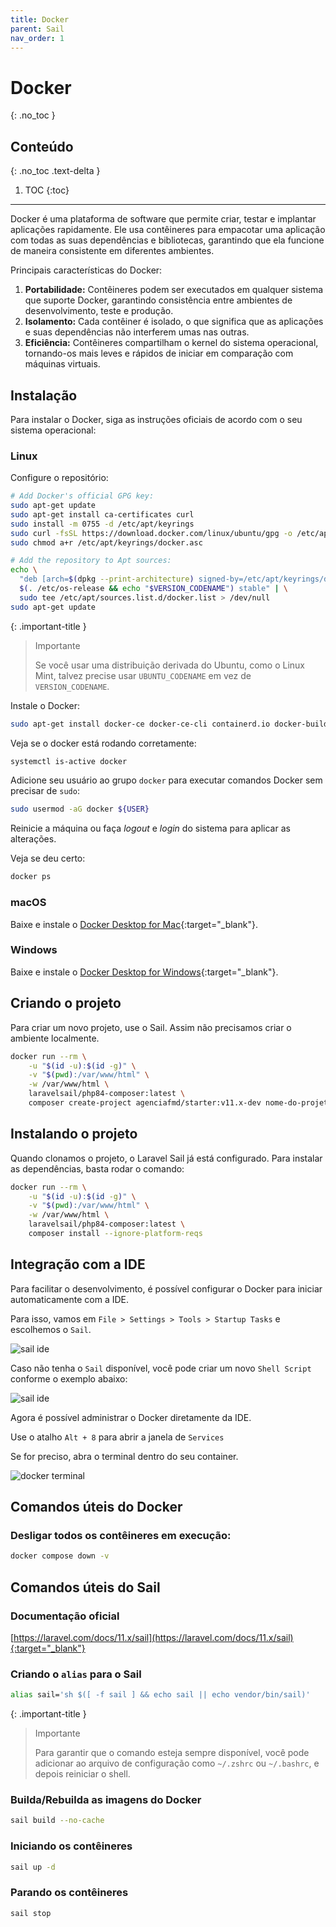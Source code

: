 ```yaml
---
title: Docker
parent: Sail
nav_order: 1
---
```


# Docker
{: .no_toc }

## Conteúdo
{: .no_toc .text-delta }

1. TOC
{:toc}

---

Docker é uma plataforma de software que permite criar, testar e implantar aplicações rapidamente. Ele usa contêineres
para empacotar uma aplicação com todas as suas dependências e bibliotecas, garantindo que ela funcione de maneira
consistente em diferentes ambientes.

Principais características do Docker:

1. **Portabilidade:** Contêineres podem ser executados em qualquer sistema que suporte Docker, garantindo consistência
   entre ambientes de desenvolvimento, teste e produção.
2. **Isolamento:** Cada contêiner é isolado, o que significa que as aplicações e suas dependências não interferem umas
   nas outras.
3. **Eficiência:** Contêineres compartilham o kernel do sistema operacional, tornando-os mais leves e rápidos de iniciar
   em comparação com máquinas virtuais.

## Instalação

Para instalar o Docker, siga as instruções oficiais de acordo com o seu sistema operacional:

### Linux

Configure o repositório:

```bash
# Add Docker's official GPG key:
sudo apt-get update
sudo apt-get install ca-certificates curl
sudo install -m 0755 -d /etc/apt/keyrings
sudo curl -fsSL https://download.docker.com/linux/ubuntu/gpg -o /etc/apt/keyrings/docker.asc
sudo chmod a+r /etc/apt/keyrings/docker.asc

# Add the repository to Apt sources:
echo \
  "deb [arch=$(dpkg --print-architecture) signed-by=/etc/apt/keyrings/docker.asc] https://download.docker.com/linux/ubuntu \
  $(. /etc/os-release && echo "$VERSION_CODENAME") stable" | \
  sudo tee /etc/apt/sources.list.d/docker.list > /dev/null
sudo apt-get update
```

{: .important-title }
> Importante
>
> Se você usar uma distribuição derivada do Ubuntu, como o Linux Mint, talvez precise usar `UBUNTU_CODENAME` em vez de
`VERSION_CODENAME`.

Instale o Docker:

```bash
sudo apt-get install docker-ce docker-ce-cli containerd.io docker-buildx-plugin docker-compose-plugin
```

Veja se o docker está rodando corretamente:

```bash
systemctl is-active docker
```

Adicione seu usuário ao grupo `docker` para executar comandos Docker sem precisar de `sudo`:

```bash
sudo usermod -aG docker ${USER}
```

Reinicie a máquina ou faça *logout* e *login* do sistema para aplicar as alterações.

Veja se deu certo:

```bash
docker ps
```

### macOS

Baixe e instale o [Docker Desktop for Mac](https://docs.docker.com/desktop/mac/install/){:target="_blank"}.

### Windows

Baixe e instale o [Docker Desktop for Windows](https://docs.docker.com/desktop/windows/install/){:target="_blank"}.

## Criando o projeto

Para criar um novo projeto, use o Sail. Assim não precisamos criar o ambiente localmente.

```bash
docker run --rm \
    -u "$(id -u):$(id -g)" \
    -v "$(pwd):/var/www/html" \
    -w /var/www/html \
    laravelsail/php84-composer:latest \
    composer create-project agenciafmd/starter:v11.x-dev nome-do-projeto --ignore-platform-reqs
```

## Instalando o projeto

Quando clonamos o projeto, o Laravel Sail já está configurado. Para instalar as dependências, basta rodar o comando:

```bash
docker run --rm \
    -u "$(id -u):$(id -g)" \
    -v "$(pwd):/var/www/html" \
    -w /var/www/html \
    laravelsail/php84-composer:latest \
    composer install --ignore-platform-reqs
```

## Integração com a IDE

Para facilitar o desenvolvimento, é possível configurar o Docker para iniciar automaticamente com a IDE.

Para isso, vamos em `File > Settings > Tools > Startup Tasks` e escolhemos o `Sail`.

![sail ide](/assets/images/sail-ide.gif)

Caso não tenha o `Sail` disponível, você pode criar um novo `Shell Script` conforme o exemplo abaixo:

![sail ide](/assets/images/sail-shell-script.png)

Agora é possível administrar o Docker diretamente da IDE.

Use o atalho `Alt + 8` para abrir a janela de `Services`

Se for preciso, abra o terminal dentro do seu container.

![docker terminal](/assets/images/docker-terminal.png)

## Comandos úteis do Docker

### Desligar todos os contêineres em execução:

```bash
docker compose down -v
```

## Comandos úteis do Sail

### Documentação oficial

[https://laravel.com/docs/11.x/sail](https://laravel.com/docs/11.x/sail){:target="_blank"}

### Criando o `alias` para o Sail

```bash
alias sail='sh $([ -f sail ] && echo sail || echo vendor/bin/sail)'
```

{: .important-title }
> Importante
> 
> Para garantir que o comando esteja sempre disponível, você pode adicionar ao arquivo de configuração como `~/.zshrc`
> ou `~/.bashrc`, e depois reiniciar o shell.

### Builda/Rebuilda as imagens do Docker

```bash
sail build --no-cache
```

### Iniciando os contêineres

```bash
sail up -d
```

### Parando os contêineres

```bash
sail stop
```
